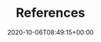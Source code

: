 ---
weight: 23
title: "References"
description: "Reference"
icon: menu_book
lead: ""
date: 2020-10-06T08:49:15+00:00
lastmod: 2020-10-06T08:49:15+00:00
draft: false
images: []
---